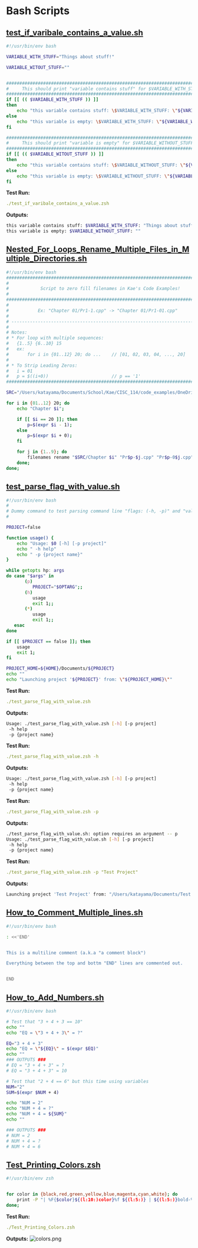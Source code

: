 # Bash Scripts

## [test_if_varibale_contains_a_value.sh](/test_if_varibale_contains_a_value.sh)

```bash
#!/usr/bin/env bash

VARIABLE_WITH_STUFF="Things about stuff!"

VARIABLE_WITOUT_STUFF=""


###############################################################################
#     This should print "variable contains stuff" for $VARIABLE_WITH_STUFF    #
###############################################################################
if [[ (( $VARIABLE_WITH_STUFF )) ]]
then
    echo "this variable contains stuff: \$VARIABLE_WITH_STUFF: \"${VARIABLE_WITH_STUFF}\""
else
    echo "this variable is empty: \$VARIABLE_WITH_STUFF: \"${VARIABLE_WITH_STUFF}\""
fi

###############################################################################
#     This should print "variable is empty" for $VARIABLE_WITHOUT_STUFF    #
###############################################################################
if [[ (( $VARIABLE_WITOUT_STUFF )) ]]
then
    echo "this variable contains stuff: \$VARIABLE_WITHOUT_STUFF: \"${VARIABLE_WITHOUT_STUFF}\""
else
    echo "this variable is empty: \$VARIABLE_WITHOUT_STUFF: \"${VARIABLE_WITHOUT_STUFF}\""
fi
```

**Test Run:**
```yaml
./test_if_varibale_contains_a_value.zsh
```

**Outputs:**
```bash
this variable contains stuff: $VARIABLE_WITH_STUFF: "Things about stuff!"
this variable is empty: $VARIABLE_WITHOUT_STUFF: ""
```



## [Nested_For_Loops_Rename_Multiple_Files_in_Multiple_Directories.sh](/Nested_For_Loops_Rename_Multiple_Files_in_Multiple_Directories.sh)

```bash
#!/usr/bin/env bash
###############################################################################
#                                                                             #
#            Script to zero fill filenames in Kae's Code Examples!            #
#                                                                             #
###############################################################################
#                                                                             #
#           Ex: "Chapter 01/Pr1-1.cpp" -> "Chapter 01/Pr1-01.cpp"             #
#                                                                             #
# --------------------------------------------------------------------------- #
#                                                                             #
# Notes:                                                                      #
# * For loop with multiple sequences:                                         #
#   {1..5} {6..10} 15                                                         #
#   ex:                                                                       #
#       for i in {01..12} 20; do ...    // [01, 02, 03, 04, ..., 20]          #
#                                                                             #
# * To Strip Leading Zeros:                                                   #
#   i = 01                                                                    #
#   p = $((i+0))                        // p == '1'                           #
###############################################################################

SRC="/Users/katayama/Documents/School/Kae/CISC_114/code_examples/OneDrive_1_3-4-2023"

for i in {01..12} 20; do
    echo "Chapter $i";

    if [[ $i == 20 ]]; then
        p=$(expr $i - 1);
    else
        p=$(expr $i + 0);
    fi

    for j in {1..9}; do
        filenames rename "$SRC/Chapter $i" "Pr$p-$j.cpp" "Pr$p-0$j.cpp" #--preview;
    done;
done;
```



## [test_parse_flag_with_value.sh](/test_parse_flag_with_value.sh)

```bash
#!/usr/bin/env bash
#
# Dummy command to test parsing command line "flags: (-h, -p)" and "values: (project)".
#

PROJECT=false

function usage() {
    echo "Usage: $0 [-h] [-p project]"
    echo " -h help"
    echo " -p {project name}"
}

while getopts hp: args
do case "$args" in
       (p)
          PROJECT="$OPTARG";;
       (h)
          usage
          exit 1;;
       (*)
          usage
          exit 1;;
   esac
done

if [[ $PROJECT == false ]]; then
    usage
    exit 1;
fi

PROJECT_HOME=${HOME}/Documents/${PROJECT}
echo ""
echo "Launching project '${PROJECT}' from: \"${PROJECT_HOME}\""
```

**Test Run:**
```yaml
./test_parse_flag_with_value.zsh
```

**Outputs:**
```bash
Usage: ./test_parse_flag_with_value.zsh [-h] [-p project]
 -h help
 -p {project name}
```

**Test Run:**
```yaml
./test_parse_flag_with_value.zsh -h
```

**Outputs:**
```bash
Usage: ./test_parse_flag_with_value.zsh [-h] [-p project]
 -h help
 -p {project name}
```

**Test Run:**
```yaml
./test_parse_flag_with_value.zsh -p
```

**Outputs:**
```bash
./test_parse_flag_with_value.sh: option requires an argument -- p
Usage: ./test_parse_flag_with_value.sh [-h] [-p project]
 -h help
 -p {project name}
```

**Test Run:**
```yaml
./test_parse_flag_with_value.zsh -p "Test Project"
```

**Outputs:**
```bash
Launching project 'Test Project' from: "/Users/katayama/Documents/Test Project"
```



## [How_to_Comment_Multiple_lines.sh](/How_to_Comment_Multiple_lines.sh)

```bash
#!/usr/bin/env bash

: <<'END'


This is a multiline comment (a.k.a "a comment block")

Everything between the top and bottm "END" lines are commented out.


END
```



## [How_to_Add_Numbers.sh](/How_to_Add_Numbers.sh)

```bash
#!/usr/bin/env bash

# Test that "3 + 4 + 3 == 10"
echo ""
echo "EQ = \"3 + 4 + 3\" = ?"

EQ="3 + 4 + 3"
echo "EQ = \"${EQ}\" = $(expr $EQ)"
echo ""
### OUTPUTS ###
# EQ = "3 + 4 + 3" = ?
# EQ = "3 + 4 + 3" = 10

# Test that "2 + 4 == 6" but this time using variables
NUM="2"
SUM=$(expr $NUM + 4)

echo "NUM = 2"
echo "NUM + 4 = ?"
echo "NUM + 4 = ${SUM}"
echo ""

### OUTPUTS ###
# NUM = 2
# NUM + 4 = ?
# NUM + 4 = 6
```



## [Test_Printing_Colors.zsh](/Test_Printing_Colors.zsh)

```bash
#!/usr/bin/env zsh


for color in {black,red,green,yellow,blue,magenta,cyan,white}; do
    print -P "| %F{$color}${(l:10:)color}%f ${(l:5:)} | ${(l:5:)}bold-%B%F{$color}${color}%f%b"
done;
```

**Test Run:**
```yaml
./Test_Printing_Colors.zsh
```

**Outputs:**
![colors.png](colors.png)

